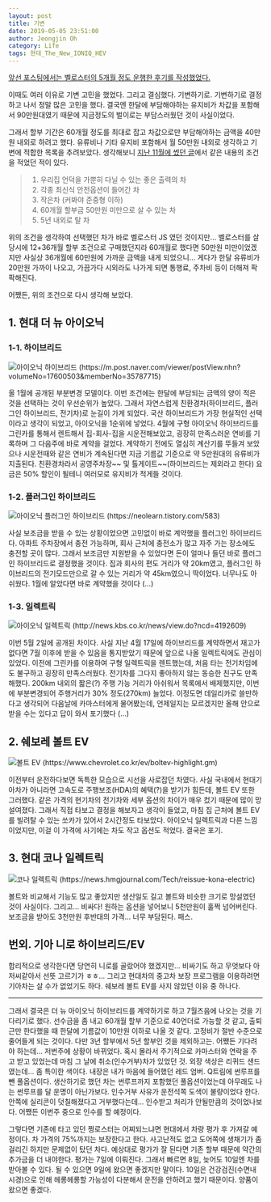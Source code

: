 ```yaml
---
layout: post
title: 기변
date: 2019-05-05 23:51:00
author: Jeongjin Oh
category: Life
tags: 현대_The_New_IONIQ_HEV
---
```


[앞선 포스팅에서는 벨로스터의 5개월 정도 운행한 후기를 작성했었다.](/life/2019/04/13/Review-About-Veloster-JS)

이때도 여러 이유로 기변 고민을 했었다. 그리고 결심했다. 기변하기로. 기변하기로 결정하고 나서 정말 많은 고민을 했다. 결국엔 한달에 부담해야하는 유지비가 차값을 포함해서 90만원대였기 때문에 지금정도의 벌이로는 부담스러웠던 것이 사실이었다.

그래서 할부 기간은 60개월 정도를 최대로 잡고 차값으로만 부담해야하는 금액을 40만원 내외로 하려고 했다. 유류비나 기타 유지비 포함해서 월 50만원 내외로 생각하고 기변에 적합한 목록을 추려보았다. 생각해보니 [지난 11월에 썼던 글](/life/2018/11/24/Looking-For-Next-Car)에서 같은 내용의 조건을 적었던 적이 있다.

> 1. 우리집 언덕을 가뿐히 다닐 수 있는 좋은 출력의 차
> 2. 각종 최신식 안전옵션이 들어간 차
> 3. 작은차 (커봐야 준중형 이하)
> 4. 60개월 할부금 50만원 미만으로 살 수 있는 차
> 5. 5년 내외로 탈 차

위의 조건을 생각하여 선택했던 차가 바로 벨로스터 JS 였던 것이지만... 벨로스터를 살 당시에 12+36개월 할부 조건으로 구매했던지라 60개월로 했다면 50만원 미만이었겠지만 사실상 36개월에 60만원에 가까운 금액을 내게 되었으니... 게다가 한달 유류비가 20만원 가까이 나오고, 가끔가다 시외라도 나가게 되면 통행료, 주차비 등이 더해져 팍팍해진다.

어쨌든, 위의 조건으로 다시 생각해 보았다.

## 1. 현대 더 뉴 아이오닉

### 1-1. 하이브리드

![아이오닉 하이브리드 (https://m.post.naver.com/viewer/postView.nhn?volumeNo=17600503&memberNo=35787715)](/images/2019-5-5-Considering-To-Change-A-Car/1.jpg) 

올 1월에 공개된 부분변경 모델이다. 이번 조건에는 한달에 부담되는 금액의 양이 적은 것을 선택하는 것이 우선순위가 높았다. 그래서 자연스럽게 친환경차(하이브리드, 플러그인 하이브리드, 전기차)로 눈길이 가게 되었다. 국산 하이브리드가 가장 현실적인 선택이라고 생각이 되었고, 아이오닉을 1순위에 넣었다. 4월에 구형 아이오닉 하이브리드를 그린카를 통해서 렌트해서 집-회사-집을 시운전해보았고, 굉장히 만족스러운 연비를 기록하며 그 다음주에 바로 계약을 걸었다. 계약하기 전에도 열심히 계산기를 뚜들겨 보았으나 시운전때와 같은 연비가 계속된다면 지금 기름값 기준으로 약 5만원대의 유류비가 지출된다. 친환경차라서 공영주차장~~ 및 톨게이트~~(하이브리드는 제외라고 한다) 요금은 50% 할인이 될테니 여러모로 유지비가 적게들 것이다.

### 1-2. 플러그인 하이브리드

![아이오닉 플러그인 하이브리드 (https://neolearn.tistory.com/583)](/images/2019-5-5-Considering-To-Change-A-Car/2.jpg)

사실 보조금을 받을 수 있는 상황이었으면 고민없이 바로 계약했을 플러그인 하이브리드다. 아파트 주차장에서 충전 가능하며, 회사 근처에 충전소가 많고 자주 가는 장소에도 충전할 곳이 많다. 그래서 보조금만 지원받을 수 있었다면 돈이 얼마나 들던 바로 플러그인 하이브리드로 결정했을 것이다. 집과 회사의 편도 거리가 약 20km였고, 플러그인 하이브리드의 전기모드만으로 갈 수 있는 거리가 약 45km였으니 딱이었다. 너무나도 아쉬웠다. 1월에 알았다면 바로 계약했을 것이다 (...)

### 1-3. 일렉트릭

![아이오닉 일렉트릭 (http://news.kbs.co.kr/news/view.do?ncd=4192609)](/images/2019-5-5-Considering-To-Change-A-Car/3.jpg)

이번 5월 2일에 공개된 차이다. 사실 지난 4월 17일에 하이브리드를 계약하면서 재고가 없다면 7월 이후에 받을 수 있음을 통지받았기 때문에 앞으로 나올 일렉트릭에도 관심이 있었다. 이전에 그린카를 이용하여 구형 일렉트릭을 렌트했는데, 처음 타는 전기차임에도 불구하고 굉장히 만족스러웠다. 전기차를 그다지 좋아하지 않는 동승한 친구도 만족해했다. 200km 내외의 짧은(?) 주행 가능 거리가 아쉬워서 목록에서 배제했지만, 이번에 부분변경되어 주행거리가 30% 정도(270km) 늘었다. 이정도면 데일리카로 쓸만하다고 생각되어 다음날에 카마스터에게 물어봤는데, 언제일지는 모르겠지만 올해 안으로 받을 수는 있다고 답이 와서 포기했다 (...)

## 2. 쉐보레 볼트 EV

![볼트 EV (https://www.chevrolet.co.kr/ev/boltev-highlight.gm)](/images/2019-5-5-Considering-To-Change-A-Car/4.jpg)

이전부터 운전하다보면 독특한 모습으로 시선을 사로잡던 차였다. 사실 국내에서 현대기아차가 아니라면 고속도로 주행보조(HDA)의 혜택(?)을 받기가 힘든데, 볼트 EV 또한 그러했다. 같은 가격의 현기차의 전기차와 세부 옵션의 차이가 매우 컸기 때문에 많이 망설여졌다. 그래서 직접 타보고 결정을 해보자고 생각이 들었고, 마침 집 근처에 볼트 EV를 빌려탈 수 있는 쏘카가 있어서 2시간정도 타보았다. 아이오닉 일렉트릭과 다른 느낌이었지만, 이걸 이 가격에 사기에는 차도 작고 옵션도 적었다. 결국은 포기.

## 3. 현대 코나 일렉트릭

![코나 일렉트릭 (https://news.hmgjournal.com/Tech/reissue-kona-electric)](/images/2019-5-5-Considering-To-Change-A-Car/5.jpg)

볼트와 비교해서 기능도 많고 좋았지만 생산일도 길고 볼트와 비슷한 크기로 망설였던 것이 사실이다. 그리고... 비싸다! 원하는 옵션을 넣어보니 5천만원이 훌쩍 넘어버린다. 보조금을 받아도 3천만원 후반대의 가격... 너무 부담된다. 패스.

## 번외. 기아 니로 하이브리드/EV

합리적으로 생각한다면 당연히 니로를 골랐어야 했겠지만... 비싸기도 하고 무엇보다 아저씨같아서 선뜻 고르기가 ㅎㅎ... 그리고 현대차의 중고차 보장 프로그램을 이용하려면 기아차는 살 수가 없었기도 하다. 쉐보레 볼트 EV를 사지 않았던 이유 중 하나다.

---

그래서 결국은 더 뉴 아이오닉 하이브리드를 계약하기로 하고 7월즈음에 나오는 것을 기다리기로 했다. 선수금을 좀 내고 60개월 할부 기준으로 40언더로 가능할 것 같고, 출퇴근만 한다했을 때 한달에 기름값이 10만원 이하로 나올 것 같다. 고정비가 절반 수준으로 줄어들게 되는 것이다. 다만 3년 할부에서 5년 할부인 것을 제외하고는. 어쨌든 기다려야 하는데... 저번주에 상황이 바뀌었다. 혹시 몰라서 주기적으로 카마스터와 연락을 주고 받고 있었는데 마침 그 날에 취소(인수거부)차가 있었던 것. 외장 색상은 리퀴드 샌드였는데... 좀 특이한 색이다. 내장은 내가 마음에 들어했던 레드 엄버. Q트림에 썬루프를 뺀 풀옵션이다. 생산하기로 했던 차는 썬루프까지 포함했던 풀옵션이었는데 아무래도 나는 썬루프를 달 운명이 아닌가보다. 인수거부 사유가 운전석쪽 도색이 불량이었다 한다. 안쪽에 실리콘이 덧칠해졌다고 거부했다는데... 인수받고 처리가 안될만큼의 것이었나보다. 어쨌든 이번주 중으로 인수를 할 예정이다.

그렇다면 기존에 타고 있던 쩡로스터는 어찌되느냐면 현대에서 차량 평가 후 가져갈 예정이다. 차 가격의 75%까지는 보장한다고 한다. 사고난적도 없고 도어쪽에 생채기가 좀 걸리긴 하지만 문제없이 탔던 차다. 예상대로 평가가 잘 된다면 기존 할부 때문에 약간의 추가금을 더 내야한다. 평가는 7일에 이뤄진다. 그래서 빠르면 8일, 늦어도 10일엔 차를 받아볼 수 있다. 될 수 있으면 9일에 왔으면 좋겠지만 말이다. 10일은 건강검진(수면내시경)으로 인해 헤롱헤롱할 가능성이 다분해서 운전을 안하려고 했기 때문이다. 양품이 왔으면 좋겠다.